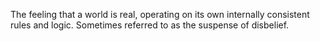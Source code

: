 The feeling that a world is real, operating on its own internally consistent rules and logic. Sometimes referred to as the suspense of disbelief.